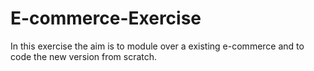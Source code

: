 # E-commerce-Exercise
In this exercise the aim is to module over a existing e-commerce and to code the new version from scratch. 
